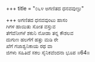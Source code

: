 +++
title = "೦೬೪ ಅಗಣಿತದ ಧನವವುಣ್ಟು"

+++
ಅಗಣಿತದ ಧನವವುಂಟು ಹಾಸಂ  
ಗಿಗಳ ಹಾಯಿತು ಸೋತ ವಸ್ತುವ  
ತೆಗೆವೆನೀಗಳೆ ಶಕುನಿ ನೋಡಾ ತನ್ನ ಕೌಶಲವ  
ದುಗುಣ ಹಲಗೆಗೆ ಹತ್ತು ಮಡಿ ರೇ  
ಖೆಗೆ ಗಜಾಶ್ವನಿಕಾಯ ರಥ ವಾ  
ಜಿಗಳು ಸಹಿತಿದೆ ಸಕಲ ಸೈನಿಕವೆಂದನಾ ಭೂಪ     ॥64॥